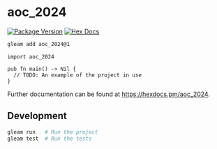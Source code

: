 # aoc_2024

[![Package Version](https://img.shields.io/hexpm/v/aoc_2024)](https://hex.pm/packages/aoc_2024)
[![Hex Docs](https://img.shields.io/badge/hex-docs-ffaff3)](https://hexdocs.pm/aoc_2024/)

```sh
gleam add aoc_2024@1
```
```gleam
import aoc_2024

pub fn main() -> Nil {
  // TODO: An example of the project in use
}
```

Further documentation can be found at <https://hexdocs.pm/aoc_2024>.

## Development

```sh
gleam run   # Run the project
gleam test  # Run the tests
```
